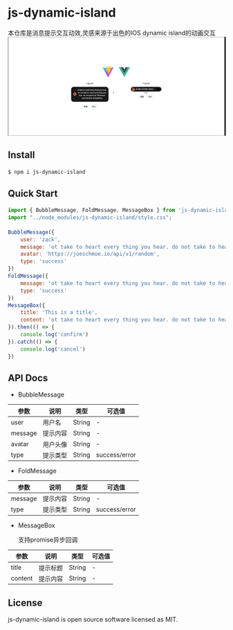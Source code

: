 # js-dynamic-island

本仓库是消息提示交互动效,灵感来源于出色的IOS dynamic island的动画交互
<img src="src/assets/exp.gif">
## Install

```bash
$ npm i js-dynamic-island
```
## Quick Start
```javascript
import { BubbleMessage, FoldMessage, MessageBox } from 'js-dynamic-island'
import "../node_modules/js-dynamic-island/style.css";

BubbleMessage({
    user: 'zack',
    message: 'ot take to heart every thing you hear. do not take to heart every thing you hear. do not spend all; Whenever you find your wrongdoing',
    avatar: 'https://joeschmoe.io/api/v1/random',
    type: 'success'
})
FoldMessage({
    message: 'ot take to heart every thing you hear. do not take to heart every thing you hear. do not spend all; Whenever you find your wrongdoing',
    type: 'success'
})
MessageBox({
    title: 'This is a title',
    content: 'ot take to heart every thing you hear. do not take to heart every thing you hear. do not spend all; Whenever you find your wrongdoing'
}).then(() => {
    console.log('confirm')
}).catch(() => {
    console.log('cancel')
})
```
## API Docs
- BubbleMessage


| 参数      | 说明   | 类型     | 可选值           |
|---------|------|--------|---------------|
| user    | 用户名  | String | -             |
| message | 提示内容 | String | -             |
| avatar  | 用户头像 | String | -             |
| type    | 提示类型 | String | success/error |

- FoldMessage


| 参数      | 说明   | 类型     | 可选值           |
|---------|------|--------|---------------|
| message | 提示内容 | String | -             |
| type    | 提示类型 | String | success/error |

- MessageBox

    支持promise异步回调

| 参数      | 说明   | 类型     | 可选值 |
|---------|------|--------|-----|
| title   | 提示标题 | String | -   |
| content | 提示内容 | String | -   |
## License

js-dynamic-island is open source software licensed as MIT.